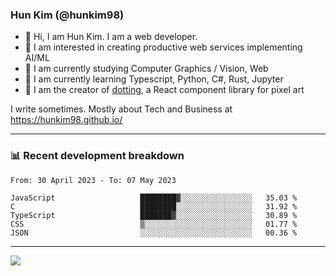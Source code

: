 ### Hun Kim (@hunkim98)

- 👋 Hi, I am Hun Kim. I am a web developer. 
- 🤔 I am interested in creating productive web services implementing AI/ML
- 🔭 I am currently studying Computer Graphics / Vision, Web 
- 🌱 I am currently learning Typescript, Python, C#, Rust, Jupyter
- 🎨 I am the creator of [dotting](hunkim98.github.io/dotting), a React component library for pixel art

I write sometimes. Mostly about Tech and Business at https://hunkim98.github.io/

---
### 📊 Recent development breakdown
<!--START_SECTION:waka-->

```text
From: 30 April 2023 - To: 07 May 2023

JavaScript                   ████████▓░░░░░░░░░░░░░░░░   35.03 %
C                            ████████░░░░░░░░░░░░░░░░░   31.92 %
TypeScript                   ███████▓░░░░░░░░░░░░░░░░░   30.89 %
CSS                          ▒░░░░░░░░░░░░░░░░░░░░░░░░   01.77 %
JSON                         ░░░░░░░░░░░░░░░░░░░░░░░░░   00.36 %
```

<!--END_SECTION:waka-->
---

<!-- <div align='center'> -->
  <img align="center" src="https://github-readme-stats.vercel.app/api?username=hunkim98&theme=dark&show_icons=true"/>
<!-- </div> -->
<!--
**hunkim98/hunkim98** is a ✨ _special_ ✨ repository because its `README.md` (this file) appears on your GitHub profile.

Here are some ideas to get you started:

- 🔭 I’m currently working on ...
- 🌱 I’m currently learning ...
- 👯 I’m looking to collaborate on ...
- 🤔 I’m looking for help with ...
- 💬 Ask me about ...
- 📫 How to reach me: ...
- 😄 Pronouns: ...
- ⚡ Fun fact: ...
-->

